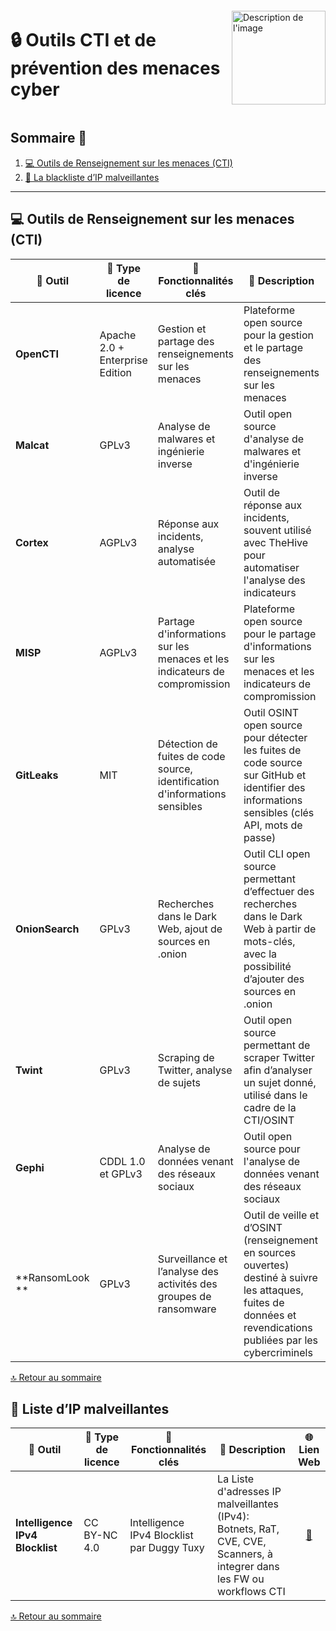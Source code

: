 
<div style="display: flex; align-items: center; justify-content: space-between;">
  <h1>🔒 Outils CTI et de prévention des menaces cyber</h1>
  <img src="Img/switchtoopen1.png" alt="Description de l'image" width="150" height="150">
</div>

## Sommaire 📖 <a id="sommaire"></a>
1. [💻 Outils de Renseignement sur les menaces (CTI)](#outils-prevention)
2. [🚨 La blackliste d’IP malveillantes](#blocklist)

---

## 💻 Outils de Renseignement sur les menaces (CTI) <a id="outils-prevention"></a>

| 🌟 **Outil** | 🔑 **Type de licence** | 🚀 **Fonctionnalités clés** | 📝 **Description** | 🌐 **Lien Web** |
|---|---|---|---|---|
| **OpenCTI** | Apache 2.0 + Enterprise Edition | Gestion et partage des renseignements sur les menaces | Plateforme open source pour la gestion et le partage des renseignements sur les menaces | <div align="center"><a href="https://github.com/OpenCTI-Platform/opencti">🔗</a></div> |
| **Malcat** | GPLv3 | Analyse de malwares et ingénierie inverse | Outil open source d'analyse de malwares et d'ingénierie inverse | <div align="center"><a href="https://malcat.fr/">🔗</a></div> |
| **Cortex** | AGPLv3 | Réponse aux incidents, analyse automatisée | Outil de réponse aux incidents, souvent utilisé avec TheHive pour automatiser l'analyse des indicateurs | <div align="center"><a href="https://github.com/TheHive-Project/Cortex/?tab=readme-ov-file">🔗</a></div> |
| **MISP** | AGPLv3 | Partage d'informations sur les menaces et les indicateurs de compromission | Plateforme open source pour le partage d'informations sur les menaces et les indicateurs de compromission | <div align="center"><a href="https://www.misp-project.org/">🔗</a></div> |
| **GitLeaks** | MIT | Détection de fuites de code source, identification d'informations sensibles | Outil OSINT open source pour détecter les fuites de code source sur GitHub et identifier des informations sensibles (clés API, mots de passe) | <div align="center"><a href="https://github.com/gitleaks/gitleaks">🔗</a></div> |
| **OnionSearch** | GPLv3 | Recherches dans le Dark Web, ajout de sources en .onion | Outil CLI open source permettant d’effectuer des recherches dans le Dark Web à partir de mots-clés, avec la possibilité d’ajouter des sources en .onion | <div align="center"><a href="https://github.com/megadose/OnionSearch">🔗</a></div> |
| **Twint** | GPLv3 | Scraping de Twitter, analyse de sujets | Outil open source permettant de scraper Twitter afin d’analyser un sujet donné, utilisé dans le cadre de la CTI/OSINT | <div align="center"><a href="https://github.com/twintproject/twint">🔗</a></div> |
| **Gephi** | CDDL 1.0 et GPLv3 | Analyse de données venant des réseaux sociaux | Outil open source pour l'analyse de données venant des réseaux sociaux | <div align="center"><a href="https://gephi.org/">🔗</a></div> |
| **RansomLook ** | GPLv3 | Surveillance et l’analyse des activités des groupes de ransomware | Outil de veille et d’OSINT (renseignement en sources ouvertes) destiné à suivre les attaques, fuites de données et revendications publiées par les cybercriminels | <div align="center"><a href="https://github.com/RansomLook/RansomLook">🔗</a></div> |


[🔝 Retour au sommaire](#sommaire)

## 🚨 Liste d’IP malveillantes <a id="blocklist"></a>

| 🌟 **Outil** | 🔑 **Type de licence** | 🚀 **Fonctionnalités clés** | 📝 **Description** | 🌐 **Lien Web** |
|---|---|---|---|---|
| **Intelligence IPv4 Blocklist** | CC BY-NC 4.0 | Intelligence IPv4 Blocklist par Duggy Tuxy | La Liste d'adresses IP malveillantes (IPv4): Botnets, RaT, CVE, CVE, Scanners, à integrer dans les FW ou workflows CTI| <div align="center"><a href="https://github.com/duggytuxy/Intelligence_IPv4_Blocklist/tree/main">🔗</a></div> |

[🔝 Retour au sommaire](#sommaire)
